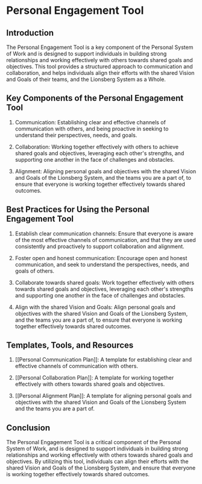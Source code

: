 # Personal Engagement Tool

## Introduction

The Personal Engagement Tool is a key component of the Personal System of Work and is designed to support individuals in building strong relationships and working effectively with others towards shared goals and objectives. This tool provides a structured approach to communication and collaboration, and helps individuals align their efforts with the shared Vision and Goals of their teams, and the Lionsberg System as a Whole.

## Key Components of the Personal Engagement Tool

1.  Communication: Establishing clear and effective channels of communication with others, and being proactive in seeking to understand their perspectives, needs, and goals.
    
2.  Collaboration: Working together effectively with others to achieve shared goals and objectives, leveraging each other's strengths, and supporting one another in the face of challenges and obstacles.
    
3.  Alignment: Aligning personal goals and objectives with the shared Vision and Goals of the Lionsberg System, and the teams you are a part of, to ensure that everyone is working together effectively towards shared outcomes.
    

## Best Practices for Using the Personal Engagement Tool

1.  Establish clear communication channels: Ensure that everyone is aware of the most effective channels of communication, and that they are used consistently and proactively to support collaboration and alignment.
    
2.  Foster open and honest communication: Encourage open and honest communication, and seek to understand the perspectives, needs, and goals of others.
    
3.  Collaborate towards shared goals: Work together effectively with others towards shared goals and objectives, leveraging each other's strengths and supporting one another in the face of challenges and obstacles.
    
4.  Align with the shared Vision and Goals: Align personal goals and objectives with the shared Vision and Goals of the Lionsberg System, and the teams you are a part of, to ensure that everyone is working together effectively towards shared outcomes.
    

## Templates, Tools, and Resources

1.  [[Personal Communication Plan]]: A template for establishing clear and effective channels of communication with others.
    
2.  [[Personal Collaboration Plan]]: A template for working together effectively with others towards shared goals and objectives.
    
3.  [[Personal Alignment Plan]]: A template for aligning personal goals and objectives with the shared Vision and Goals of the Lionsberg System and the teams you are a part of.
    

## Conclusion

The Personal Engagement Tool is a critical component of the Personal System of Work, and is designed to support individuals in building strong relationships and working effectively with others towards shared goals and objectives. By utilizing this tool, individuals can align their efforts with the shared Vision and Goals of the Lionsberg System, and ensure that everyone is working together effectively towards shared outcomes.